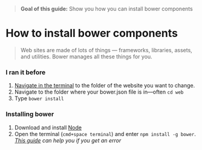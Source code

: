 > **Goal of this guide:** Show you how you can install bower components

# How to install bower components

> Web sites are made of lots of things — frameworks, libraries, assets, and utilities. Bower manages all these things for you.

### I ran it before
1. [Navigate in the terminal](http://www.macworld.com/article/2042378/master-the-command-line-navigating-files-and-folders.html) to the folder of the website you want to change.
2. Navigate to the folder where your bower.json file is in––often ```cd web```
3. Type ```bower install```


### Installing bower
1. Download and install [Node](https://nodejs.org/en/)
2. Open the terminal (```cmd+space terminal```) and enter ```npm install -g bower```. *[This guide](../solve-mac-permission-errors/readme.md) can help you if you get an error*
